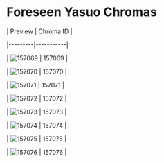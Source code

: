 # Foreseen Yasuo Chromas


| Preview | Chroma ID |

|---------|-----------|

| ![157069](https://raw.communitydragon.org/latest/plugins/rcp-be-lol-game-data/global/default/v1/champion-chroma-images/157/157069.png) | 157069 |

| ![157070](https://raw.communitydragon.org/latest/plugins/rcp-be-lol-game-data/global/default/v1/champion-chroma-images/157/157070.png) | 157070 |

| ![157071](https://raw.communitydragon.org/latest/plugins/rcp-be-lol-game-data/global/default/v1/champion-chroma-images/157/157071.png) | 157071 |

| ![157072](https://raw.communitydragon.org/latest/plugins/rcp-be-lol-game-data/global/default/v1/champion-chroma-images/157/157072.png) | 157072 |

| ![157073](https://raw.communitydragon.org/latest/plugins/rcp-be-lol-game-data/global/default/v1/champion-chroma-images/157/157073.png) | 157073 |

| ![157074](https://raw.communitydragon.org/latest/plugins/rcp-be-lol-game-data/global/default/v1/champion-chroma-images/157/157074.png) | 157074 |

| ![157075](https://raw.communitydragon.org/latest/plugins/rcp-be-lol-game-data/global/default/v1/champion-chroma-images/157/157075.png) | 157075 |

| ![157076](https://raw.communitydragon.org/latest/plugins/rcp-be-lol-game-data/global/default/v1/champion-chroma-images/157/157076.png) | 157076 |